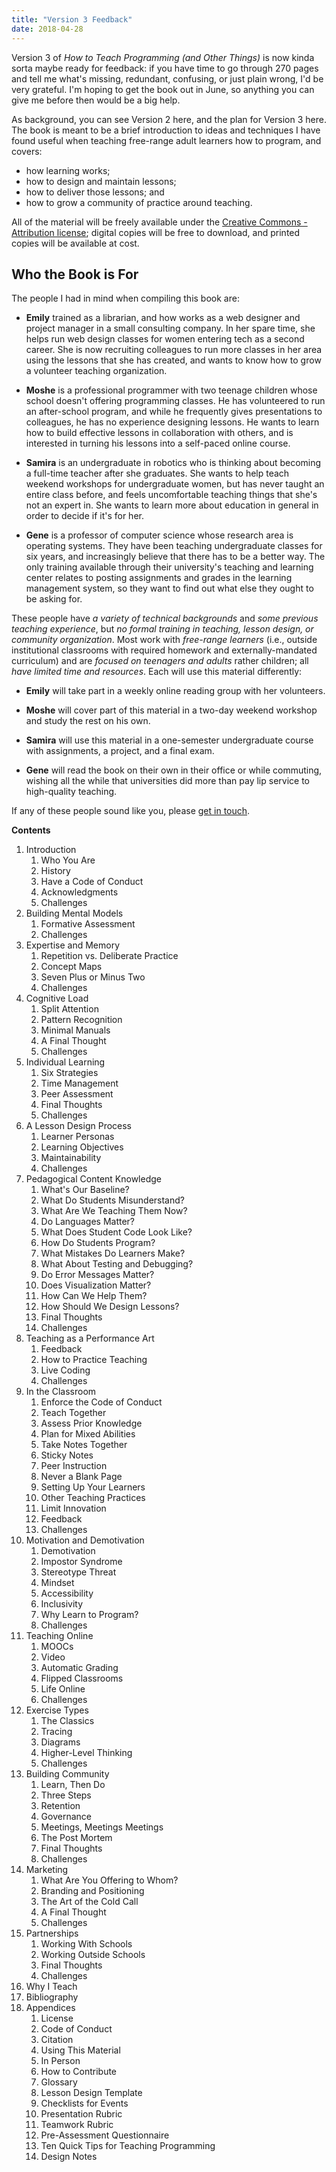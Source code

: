 ```yaml
---
title: "Version 3 Feedback"
date: 2018-04-28
---
```


Version 3 of *How to Teach Programming (and Other Things)* is now kinda sorta maybe ready for feedback:
if you have time to go through 270 pages and tell me what's missing, redundant, confusing, or just plain wrong,
I'd be very grateful.
I'm hoping to get the book out in June,
so anything you can give me before then would be a big help.

As background,
you can see Version 2 here,
and the plan for Version 3 here.
The book is meant to be a brief introduction to ideas and techniques I have found useful
when teaching free-range adult learners how to program, and covers:

* how learning works;
* how to design and maintain lessons;
* how to deliver those lessons; and
* how to grow a community of practice around teaching.

All of the material will be freely available under the
[Creative Commons - Attribution license](https://creativecommons.org/licenses/by/4.0/);
digital copies will be free to download,
and printed copies will be available at cost.

## Who the Book is For

The people I had in mind when compiling this book are:

- **Emily** trained as a librarian, and how works as a web designer
  and project manager in a small consulting company.  In her spare
  time, she helps run web design classes for women entering tech as a
  second career.  She is now recruiting colleagues to run more classes
  in her area using the lessons that she has created, and wants to
  know how to grow a volunteer teaching organization.

- **Moshe** is a professional programmer with two teenage children
  whose school doesn't offering programming classes.  He has
  volunteered to run an after-school program, and while he frequently
  gives presentations to colleagues, he has no experience designing
  lessons.  He wants to learn how to build effective lessons in
  collaboration with others, and is interested in turning his lessons
  into a self-paced online course.

- **Samira** is an undergraduate in robotics who is thinking about
  becoming a full-time teacher after she graduates.  She wants to help
  teach weekend workshops for undergraduate women, but has never
  taught an entire class before, and feels uncomfortable teaching
  things that she's not an expert in.  She wants to learn more about
  education in general in order to decide if it's for her.

- **Gene** is a professor of computer science whose research area is
  operating systems.  They have been teaching undergraduate classes
  for six years, and increasingly believe that there has to be a
  better way. The only training available through their university's
  teaching and learning center relates to posting assignments and
  grades in the learning management system, so they want to find out
  what else they ought to be asking for.

These people have *a variety of technical backgrounds*
and *some previous teaching experience*,
but *no formal training in teaching, lesson design, or community organization*.
Most work with *free-range learners*
(i.e., outside institutional classrooms with required homework and externally-mandated curriculum)
and are *focused on teenagers and adults* rather children;
all *have limited time and resources*.
Each will use this material differently:

- **Emily** will take part in a weekly online reading group with her
  volunteers.

- **Moshe** will cover part of this material in a two-day weekend
  workshop and study the rest on his own.

- **Samira** will use this material in a one-semester undergraduate
  course with assignments, a project, and a final exam.

- **Gene** will read the book on their own in their office or while
  commuting, wishing all the while that universities did more than pay
  lip service to high-quality teaching.

If any of these people sound like you,
please [get in touch](mailto:gvwilson@third-bit.com).

**Contents**

1. Introduction
   1. Who You Are
   1. History
   1. Have a Code of Conduct
   1. Acknowledgments
   1. Challenges
1. Building Mental Models
   1. Formative Assessment
   1. Challenges
1. Expertise and Memory
   1. Repetition vs. Deliberate Practice
   1. Concept Maps
   1. Seven Plus or Minus Two
   1. Challenges
1. Cognitive Load
   1. Split Attention
   1. Pattern Recognition
   1. Minimal Manuals
   1. A Final Thought
   1. Challenges
1. Individual Learning
   1. Six Strategies
   1. Time Management
   1. Peer Assessment
   1. Final Thoughts
   1. Challenges
1. A Lesson Design Process
   1. Learner Personas
   1. Learning Objectives
   1. Maintainability
   1. Challenges
1. Pedagogical Content Knowledge
   1. What's Our Baseline?
   1. What Do Students Misunderstand?
   1. What Are We Teaching Them Now?
   1. Do Languages Matter?
   1. What Does Student Code Look Like?
   1. How Do Students Program?
   1. What Mistakes Do Learners Make?
   1. What About Testing and Debugging?
   1. Do Error Messages Matter?
   1. Does Visualization Matter?
   1. How Can We Help Them?
   1. How Should We Design Lessons?
   1. Final Thoughts
   1. Challenges
1. Teaching as a Performance Art
   1. Feedback
   1. How to Practice Teaching
   1. Live Coding
   1. Challenges
1. In the Classroom
   1. Enforce the Code of Conduct
   1. Teach Together
   1. Assess Prior Knowledge
   1. Plan for Mixed Abilities
   1. Take Notes Together
   1. Sticky Notes
   1. Peer Instruction
   1. Never a Blank Page
   1. Setting Up Your Learners
   1. Other Teaching Practices
   1. Limit Innovation
   1. Feedback
   1. Challenges
1. Motivation and Demotivation
   1. Demotivation
   1. Impostor Syndrome
   1. Stereotype Threat
   1. Mindset
   1. Accessibility
   1. Inclusivity
   1. Why Learn to Program?
   1. Challenges
1. Teaching Online
   1. MOOCs
   1. Video
   1. Automatic Grading
   1. Flipped Classrooms
   1. Life Online
   1. Challenges
1. Exercise Types
   1. The Classics
   1. Tracing
   1. Diagrams
   1. Higher-Level Thinking
   1. Challenges
1. Building Community
   1. Learn, Then Do
   1. Three Steps
   1. Retention
   1. Governance
   1. Meetings, Meetings Meetings
   1. The Post Mortem
   1. Final Thoughts
   1. Challenges
1. Marketing
   1. What Are You Offering to Whom?
   1. Branding and Positioning
   1. The Art of the Cold Call
   1. A Final Thought
   1. Challenges
1. Partnerships
   1. Working With Schools
   1. Working Outside Schools
   1. Final Thoughts
   1. Challenges
1. Why I Teach
1. Bibliography
1. Appendices
   1. License
   1. Code of Conduct
   1. Citation
   1. Using This Material
   1. In Person
   1. How to Contribute
   1. Glossary
   1. Lesson Design Template
   1. Checklists for Events
   1. Presentation Rubric
   1. Teamwork Rubric
   1. Pre-Assessment Questionnaire
   1. Ten Quick Tips for Teaching Programming
   1. Design Notes
